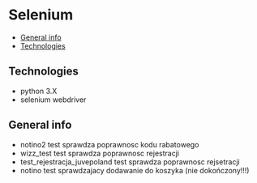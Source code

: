 # Selenium

* [General info](#general-info)
* [Technologies](#technologies)

## Technologies
 * python 3.X
 * selenium webdriver
  

## General info

  * notino2 test sprawdza poprawnosc kodu rabatowego
  * wizz_test test sprawdza poprawnosc rejestracji
  * test_rejestracja_juvepoland test sprawdza poprawnosc rejsetracji
  * notino test sprawdzajacy dodawanie do koszyka (nie dokończony!!!)
